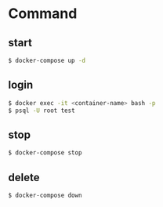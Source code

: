 # Command

## start
```sh
$ docker-compose up -d
```

## login
```sh
$ docker exec -it <container-name> bash -p
$ psql -U root test
```

## stop
```sh
$ docker-compose stop
```

## delete
```sh
$ docker-compose down
```
